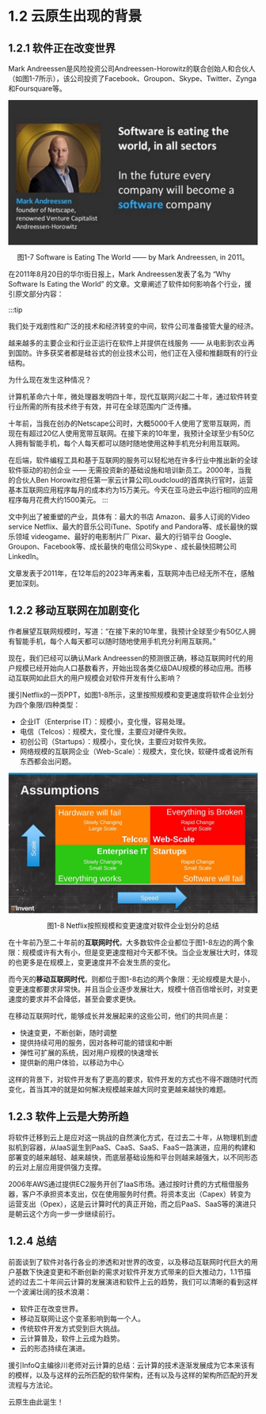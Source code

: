 # 1.2 云原生出现的背景

## 1.2.1 软件正在改变世界

Mark Andreessen是风险投资公司Andreessen-Horowitz的联合创始人和合伙人（如图1-7所示），该公司投资了Facebook、Groupon、Skype、Twitter、Zynga和Foursquare等。

<div  align="center">
	<img src="../assets/SoftwareEatingTheWorld.jpg" width = "620"  align=center />
	<p>图1-7 Software is Eating The World —— by Mark Andreessen, in 2011。</p>
</div>


在2011年8月20日的华尔街日报上，Mark Andreessen发表了名为 “Why Software Is Eating the World” 的文章。文章阐述了软件如何影响各个行业，援引原文部分内容：

:::tip <i></i>

我们处于戏剧性和广泛的技术和经济转变的中间，软件公司准备接管大量的经济。

越来越多的主要企业和行业正运行在软件上并提供在线服务 —— 从电影到农业再到国防。许多获奖者都是硅谷式的创业技术公司，他们正在入侵和推翻既有的行业结构。

为什么现在发生这种情况？

计算机革命六十年，微处理器发明四十年，现代互联网兴起二十年，通过软件转变行业所需的所有技术终于有效，并可在全球范围内广泛传播。

十年前，当我在创办的Netscape公司时，大概5000千人使用了宽带互联网，而现在有超过20亿人使用宽带互联网。在接下来的10年里，我预计全球至少有50亿人拥有智能手机，每个人每天都可以随时随地使用这种手机充分利用互联网。

在后端，软件编程工具和基于互联网的服务可以轻松地在许多行业中推出新的全球软件驱动的初创企业 —— 无需投资新的基础设施和培训新员工。2000年，当我的合伙人Ben Horowitz担任第一家云计算公司Loudcloud的首席执行官时，运营基本互联网应用程序每月的成本约为15万美元。今天在亚马逊云中运行相同的应用程序每月花费大约1500美元。
:::

文中列出了被重塑的产业，具体有：最大的书店 Amazon、最多人订阅的Video service Netflix、最大的音乐公司iTune、Spotify and Pandora等、成长最快的娱乐领域 videogame、最好的电影制片厂 Pixar、最大的行销平台 Google、Groupon、Facebook等、成长最快的电信公司Skype 、成长最快招聘公司 LinkedIn。

文章发表于2011年，在12年后的2023年再来看，互联网冲击已经无所不在，感触更加深刻。

## 1.2.2 移动互联网在加剧变化

作者展望互联网规模时，写道：“在接下来的10年里，我预计全球至少有50亿人拥有智能手机，每个人每天都可以随时随地使用手机充分利用互联网。”

现在，我们已经可以确认Mark Andreessen的预测很正确，移动互联网时代的用户规模已经开始向人口基数看齐，开始出现各类亿级DAU规模的移动应用。而移动互联网如此巨大的用户规模会对软件开发有什么影响？

援引Netflix的一页PPT，如图1-8所示，这里按照规模和变更速度将软件企业划分为四个象限/四种类型：

- 企业IT（Enterprise IT）：规模小，变化慢，容易处理。
- 电信（Telcos）：规模大，变化慢，主要应对硬件失败。
- 初创公司（Startups）：规模小，变化快，主要应对软件失败。
- 网络规模的互联网企业（Web-Scale）：规模大，变化快，软硬件或者说所有东西都会出问题。

<div  align="center">
	<img src="../assets/ppt4.jpg" width = "620"  align=center />
	<p>图1-8 Netflix按照规模和变更速度对软件企业划分的总结</p>
</div>

在十年前乃至二十年前的**互联网时代**，大多数软件企业都位于图1-8左边的两个象限：规模或许有大有小，但是变更速度相对今天都不快。当企业发展壮大时，体现的也更多是在规模上，变更速度并不会发生质的变化。

而今天的**移动互联网时代**，则都位于图1-8右边的两个象限：无论规模是大是小，变更速度都要求非常快。并且当企业逐步发展壮大，规模十倍百倍增长时，对变更速度的要求并不会降低，甚至会要求更快。

在移动互联网时代，能够成长并发展起来的这些公司，他们的共同点是：

- 快速变更，不断创新，随时调整
- 提供持续可用的服务，因对各种可能的错误和中断
- 弹性可扩展的系统，因对用户规模的快速增长
- 提供新的用户体验，以移动为中心

这样的背景下，对软件开发有了更高的要求，软件开发的方式也不得不跟随时代而变化，首当其冲的就是如何解决规模越来越大同时变更越来越快的难题。

## 1.2.3 软件上云是大势所趋

将软件迁移到云上是应对这一挑战的自然演化方式，在过去二十年，从物理机到虚拟机到容器，从IaaS诞生到PaaS、CaaS、SaaS、FaaS一路演进，应用的构建和部署变的越来越轻、越来越快，而底层基础设施和平台则越来越强大，以不同形态的云对上层应用提供强力支撑。

2006年AWS通过提供EC2服务开创了IaaS市场。通过按时计费的方式租借服务器，客户不承担资本支出，仅在使用服务时付费。将资本支出（Capex）转变为运营支出（Opex），这是云计算时代的真正开始，而之后PaaS、SaaS等的演进只是朝云这个方向一步一步继续前行。


## 1.2.4 总结

前面谈到了软件对各行各业的渗透和对世界的改变，以及移动互联网时代巨大的用户基数下快速变更和不断创新的需求对软件开发方式带来的巨大推动力，1.1节描述的过去二十年间云计算的发展演进和软件上云的趋势，我们可以清晰的看到这样一个波澜壮阔的技术浪潮：

- 软件正在改变世界。
- 移动互联网让这个变革影响到每一个人。
- 传统软件开发方式受到巨大挑战。
- 云计算普及，软件上云成为趋势。
- 云的形态持续在演进。

援引InfoQ主编徐川老师对云计算的总结：云计算的技术逐渐发展成为它本来该有的模样，以及与这样的云所匹配的软件架构，还有以及与这样的架构所匹配的开发流程与方法论。

云原生由此诞生！

